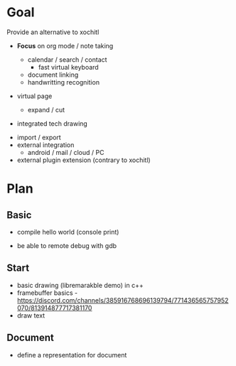 # Goal

Provide an alternative to xochitl
- **Focus** on org mode / note taking
    - calendar / search / contact
        - fast virtual keyboard
    - document linking
    * handwritting recognition
 
- virtual page
    - expand / cut
- integrated tech drawing
* import / export
* external integration
    - android / mail / cloud / PC
* external plugin extension (contrary to xochitl)

# Plan
## Basic
+ compile hello world (console print)
* be able to remote debug with gdb
## Start
- basic drawing (libremarakble demo) in c++
- framebuffer basics - https://discord.com/channels/385916768696139794/771436565757952070/813914877717381170
- draw text

## Document
- define a representation for document

